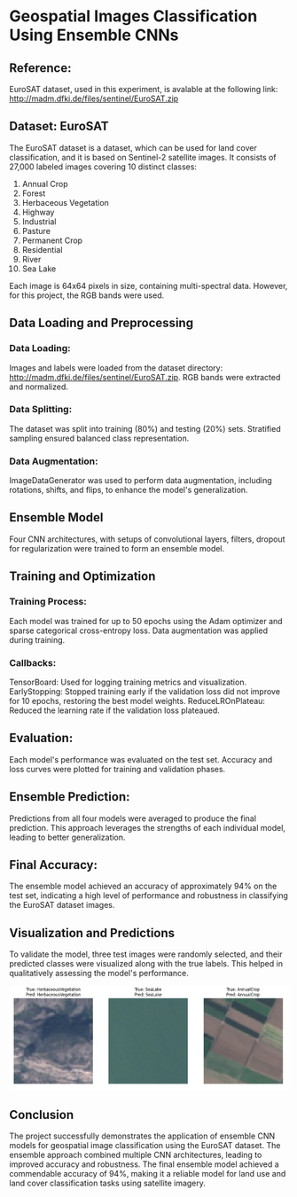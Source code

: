 # Geospatial Images Classification Using Ensemble CNNs

## Reference: 
EuroSAT dataset, used in this experiment, is avalable at the following link: <http://madm.dfki.de/files/sentinel/EuroSAT.zip>

## Dataset: EuroSAT

The EuroSAT dataset is a dataset, which can be used for land cover classification, and it is based on Sentinel-2 satellite images. It consists of 27,000 labeled images covering 10 distinct classes:

1. Annual Crop
2. Forest
3. Herbaceous Vegetation
4. Highway
5. Industrial
6. Pasture
7. Permanent Crop
8. Residential
9. River
10. Sea Lake

Each image is 64x64 pixels in size, containing multi-spectral data. 
However, for this project, the RGB bands were used.

## Data Loading and Preprocessing

  ### Data Loading:
  Images and labels were loaded from the dataset directory: <http://madm.dfki.de/files/sentinel/EuroSAT.zip>.
  RGB bands were extracted and normalized.

  ### Data Splitting:
  The dataset was split into training (80%) and testing (20%) sets.
  Stratified sampling ensured balanced class representation.

  ### Data Augmentation:
  ImageDataGenerator was used to perform data augmentation, including rotations, shifts, and flips, to enhance the model's generalization.

## Ensemble Model
Four CNN architectures, with setups of convolutional layers, filters, dropout for regularization were trained to form an ensemble model.

## Training and Optimization

  ### Training Process:
  Each model was trained for up to 50 epochs using the Adam optimizer and sparse categorical cross-entropy loss.
  Data augmentation was applied during training.
  
  ### Callbacks:
  TensorBoard: Used for logging training metrics and visualization.
  EarlyStopping: Stopped training early if the validation loss did not improve for 10 epochs, restoring the best model weights.
  ReduceLROnPlateau: Reduced the learning rate if the validation loss plateaued.

## Evaluation:
Each model's performance was evaluated on the test set.
Accuracy and loss curves were plotted for training and validation phases.

## Ensemble Prediction:
Predictions from all four models were averaged to produce the final prediction.
This approach leverages the strengths of each individual model, leading to better generalization.

## Final Accuracy:
The ensemble model achieved an accuracy of approximately 94% on the test set, indicating a high level of performance and robustness in classifying the EuroSAT dataset images.

## Visualization and Predictions
To validate the model, three test images were randomly selected, and their predicted classes were visualized along with the true labels. This helped in qualitatively assessing the model's performance.
<p align="left">
  <img width="631" height="188" src="image.png">
</p>

## Conclusion
The project successfully demonstrates the application of ensemble CNN models for geospatial image classification using the EuroSAT dataset. 
The ensemble approach combined multiple CNN architectures, leading to improved accuracy and robustness. 
The final ensemble model achieved a commendable accuracy of 94%, making it a reliable model for land use and land cover classification tasks using satellite imagery.
